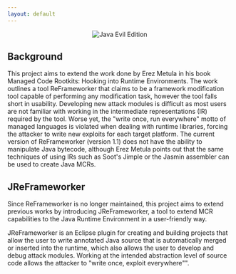 ```yaml
---
layout: default
---
```


<center><img src="https://ben-holland.com/JReFrameworker/images/Java-Evil-Edition-Horizontal.jpg" alt="Java Evil Edition" style="max-width:100%;"></center>

## Background
This project aims to extend the work done by Erez Metula in his book Managed Code Rootkits: Hooking into Runtime Environments. The work outlines a tool ReFrameworker that claims to be a framework modification tool capable of performing any modification task, however the tool falls short in usability. Developing new attack modules is difficult as most users are not familiar with working in the intermediate representations (IR) required by the tool. Worse yet, the "write once, run everywhere" motto of managed languages is violated when dealing with runtime libraries, forcing the attacker to write new exploits for each target platform. The current version of ReFrameworker (version 1.1) does not have the ability to manipulate Java bytecode, although Erez Metula points out that the same techniques of using IRs such as Soot's Jimple or the Jasmin assembler can be used to create Java MCRs.

## JReFrameworker
Since ReFrameworker is no longer maintained, this project aims to extend previous works by introducing JReFrameworker, a tool to extend MCR capabilities to the Java Runtime Environment in a user-friendly way.

JReFrameworker is an Eclipse plugin for creating and building projects that allow the user to write annotated Java source that is automatically merged or inserted into the runtime, which also allows the user to develop and debug attack modules. Working at the intended abstraction level of source code allows the attacker to "write once, exploit everywhere"".